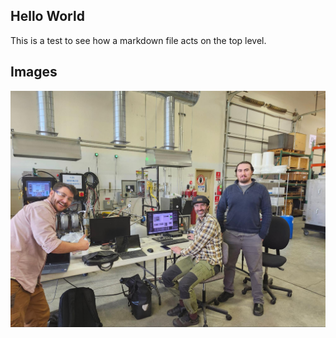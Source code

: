## Hello World
This is a test to see how a markdown file acts on the top level.

## Images
![image](./images/image1.jpg)